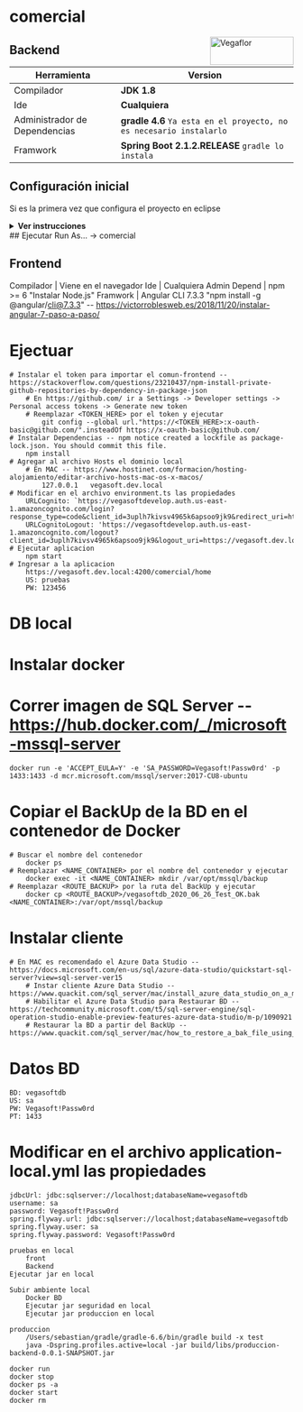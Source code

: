 # comercial

<img src="https://le-cdn.website-editor.net/4aa03d26578c4b949aa4f65e52d7e4c0/dms3rep/multi/opt/Logo+Vegaflor+copy-4df30103-320w.png" align="right" alt="Vegaflor" width="148" height="50">

## Backend
| Herramienta | Version |
| ------ | ------ |
| Compilador | **JDK 1.8** |
| Ide | **Cualquiera** |
| Administrador de Dependencias | **gradle 4.6** `Ya esta en el proyecto, no es necesario instalarlo` |
| Framwork | **Spring Boot 2.1.2.RELEASE** `gradle lo instala` |

## Configuración inicial
Si es la primera vez que configura el proyecto en eclipse
<details><summary><b>Ver instrucciones</b></summary>
1. Descargar el proyecto **[comun]** al mismo nivel de comercial.
2. En eclipse para gradle 4.6 se debe instalar el plugin:
    ```sh
    https://dist.springsource.com/release/TOOLS/gradle
    ```
3. **Import...** -> **Gradle (STS)** -> **Gradle (STS) Project** `Se usara la version de gradle que esta dentro del proyecto configurada: gradle/wrapper/gradle-wrapper.properties`
4. Instalar lombok `en caso de que el Ide no lo tenga instalado`
  <details><summary><b>En eclipse, ver instrucciones</b></summary>
  1. Ir al proyecto comercial-backend-comando-aplicacion
  2. En Gradle Dependencies
  3. Click derecho en el jar: `lombok-1.16.18.jar`
  4. Run As -> Java Application
  5. En la ventana de instalacion de lombok, seleccionar el eclipse e instalar
  </details>
5. Configurar arranque:
  1. En eclipse -> Run -> Run Configurations
  2. Click derecho en "Java Application" -> New Configuration
  3. Diligenciar:
    * Name: `comercial`
    * Project: `comercial-backend`
    * Main class: `com.vegaflor.core.Application`
    * Arguments -> VM arguments: `-Dspring.profiles.active=local`
    * Apply -> Run
</details>
## Ejecutar
Run As... -> comercial

[comun]: https://github.com/grupovegaflor/comun

## Frontend
Compilador | Viene en el navegador
Ide | Cualquiera 
Admin Depend | npm >= 6 "Instalar Node.js"
Framwork | Angular CLI 7.3.3 "npm install -g @angular/cli@7.3.3" -- https://victorroblesweb.es/2018/11/20/instalar-angular-7-paso-a-paso/
# Ejectuar
    # Instalar el token para importar el comun-frontend -- https://stackoverflow.com/questions/23210437/npm-install-private-github-repositories-by-dependency-in-package-json
        # En https://github.com/ ir a Settings -> Developer settings -> Personal access tokens -> Generate new token
        # Reemplazar <TOKEN_HERE> por el token y ejecutar
            git config --global url."https://<TOKEN_HERE>:x-oauth-basic@github.com/".insteadOf https://x-oauth-basic@github.com/
    # Instalar Dependencias -- npm notice created a lockfile as package-lock.json. You should commit this file.
        npm install
    # Agregar al archivo Hosts el dominio local
        # En MAC -- https://www.hostinet.com/formacion/hosting-alojamiento/editar-archivo-hosts-mac-os-x-macos/
            127.0.0.1	vegasoft.dev.local
    # Modificar en el archivo environment.ts las propiedades
        URLCognito: `https://vegasoftdevelop.auth.us-east-1.amazoncognito.com/login?response_type=code&client_id=3uplh7kivsv4965k6apsoo9jk9&redirect_uri=https://vegasoft.dev.local:4200`,
        URLCognitoLogout: 'https://vegasoftdevelop.auth.us-east-1.amazoncognito.com/logout?client_id=3uplh7kivsv4965k6apsoo9jk9&logout_uri=https://vegasoft.dev.local:4200/',
    # Ejecutar aplicacion
        npm start
    # Ingresar a la aplicacion
        https://vegasoft.dev.local:4200/comercial/home
        US: pruebas
        PW: 123456
        
# DB local
# Instalar docker
# Correr imagen de SQL Server -- https://hub.docker.com/_/microsoft-mssql-server
    docker run -e 'ACCEPT_EULA=Y' -e 'SA_PASSWORD=Vegasoft!Passw0rd' -p 1433:1433 -d mcr.microsoft.com/mssql/server:2017-CU8-ubuntu
# Copiar el BackUp de la BD en el contenedor de Docker
    # Buscar el nombre del contenedor
        docker ps
    # Reemplazar <NAME_CONTAINER> por el nombre del contenedor y ejecutar
        docker exec -it <NAME_CONTAINER> mkdir /var/opt/mssql/backup
    # Reemplazar <ROUTE_BACKUP> por la ruta del BackUp y ejecutar
        docker cp <ROUTE_BACKUP>/vegasoftdb_2020_06_26_Test_OK.bak <NAME_CONTAINER>:/var/opt/mssql/backup
# Instalar cliente
    # En MAC es recomendado el Azure Data Studio -- https://docs.microsoft.com/en-us/sql/azure-data-studio/quickstart-sql-server?view=sql-server-ver15
        # Instar cliente Azure Data Studio -- https://www.quackit.com/sql_server/mac/install_azure_data_studio_on_a_mac.cfm
        # Habilitar el Azure Data Studio para Restaurar BD -- https://techcommunity.microsoft.com/t5/sql-server-engine/sql-operation-studio-enable-preview-features-azure-data-studio/m-p/1090921
        # Restaurar la BD a partir del BackUp -- https://www.quackit.com/sql_server/mac/how_to_restore_a_bak_file_using_azure_data_studio.cfm
# Datos BD
    BD: vegasoftdb
    US: sa
    PW: Vegasoft!Passw0rd
    PT: 1433
# Modificar en el archivo application-local.yml las propiedades
    jdbcUrl: jdbc:sqlserver://localhost;databaseName=vegasoftdb
    username: sa
    password: Vegasoft!Passw0rd
    spring.flyway.url: jdbc:sqlserver://localhost;databaseName=vegasoftdb
    spring.flyway.user: sa
    spring.flyway.password: Vegasoft!Passw0rd

    pruebas en local
        front
        Backend
    Ejecutar jar en local

    Subir ambiente local
        Docker BD
        Ejecutar jar seguridad en local
        Ejecutar jar produccion en local

    produccion
        /Users/sebastian/gradle/gradle-6.6/bin/gradle build -x test
        java -Dspring.profiles.active=local -jar build/libs/produccion-backend-0.0.1-SNAPSHOT.jar
    
    docker run
    docker stop
    docker ps -a
    docker start
    docker rm